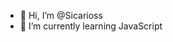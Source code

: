 - 👋 Hi, I’m @Sicarioss
- 🌱 I’m currently learning JavaScript


<!---
Sicarioss/Sicarioss is a ✨ special ✨ repository because its `README.md` (this file) appears on your GitHub profile.
You can click the Preview link to take a look at your changes.
--->
